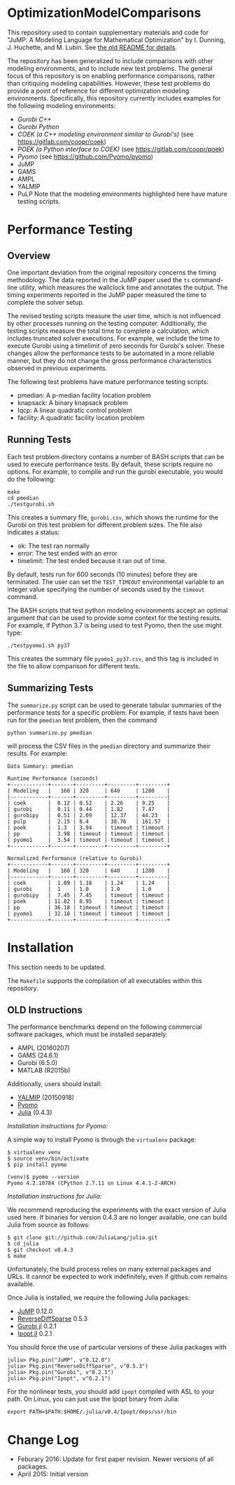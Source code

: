 # OptimizationModelComparisons

This repository used to contain supplementary materials and code for
"JuMP: A Modeling Language for Mathematical Optimization" by I. Dunning,
J. Huchette, and M. Lubin.  See [the old README for details](README_OLD.md).

The repository has been generalized to include comparisons with other
modeling environments, and to include new test problems.  The general
focus of this repository is on enabling performance comparisons, rather
than critiquing modeling capabilities.  However, these test problems
do provide a point of reference for different optimization modeling
environments.  Specifically, this repository currently includes examples for the following modeling environments:
- *Gurobi C++*
- *Gurobi Python*
- *COEK (a C++ modeling environment similar to Gurobi's)*   (see https://gitlab.com/coopr/coek)
- *POEK (a Python interface to COEK)*  (see https://gitlab.com/coopr/poek)
- *Pyomo*  (see https://github.com/Pyomo/pyomo)
- JuMP
- GAMS
- AMPL
- YALMIP
- PuLP
Note that the modeling environments highlighted here have mature testing scripts.

# Performance Testing

## Overview

One important deviation from the original repository concerns the
timing methodology.  The data reported in the JuMP paper used the ``ts``
command-line utility, which measures the wallclock time and annotates
the output.  The timing experiments reported in the JuMP paper measured the time to complete the solver setup.

The revised testing scripts measure the user time, which is not influenced by other processes running on the testing computer.  Additionally, the testing scripts measure the total time to complete a calculation, which includes truncated solver executions.  For example, we include the time to execute Gurobi using a timelimit of zero seconds for Gurobi's solver.  These changes allow the performance tests to be automated in a more reliable manner, but they do not change the gross performance characteristics observed in previous experiments.

The following test problems have mature performance testing scripts:
- pmedian: A p-median facility location problem
- knapsack: A binary knapsack problem
- lqcp: A linear quadratic control problem
- facility: A quadratic facility location problem

## Running Tests

Each test problem directory contains a number of BASH scripts that can
be used to execute performance tests.  By default, these scripts require
no options.  For example, to compile and run the gurobi executable,
you would do the following:
```
make
cd pmedian
./testgurobi.sh
```
This creates a summary file, `gurobi.csv`, which shows the runtime for the Gurobi on this test problem for different problem sizes.  The file also indicates a status:
- ok:  The test ran normally
- error: The test ended with an error
- timelimit: The test ended because it ran out of time.

By default, tests run for 600 seconds (10 minutes) before they are
terminated.  The user can set the `TEST_TIMEOUT` environmental variable to
an integer value specifying the number of seconds used by the `timeout`
command.

The BASH scripts that test python modeling environments accept an optimal
argument that can be used to provide some context for the testing results.
For example, if Python 3.7 is being used to test Pyomo, then the use
might type:
```
./testpyomo1.sh py37
```
This creates the summary file `pyomo1_py37.csv`, and this tag is included
in the file to allow comparison for different tests.

## Summarizing Tests

The `summarize.py` script can be used to generate tabular summaries of the performance
tests for a specific problem. For example, if tests have been run for the `pmedian` test problem, then the command
```
python summarize.py pmedian
```
will process the CSV files in the `pmedian` directory and summarize their results.  For example:
```
Data Summary: pmedian

Runtime Performance (seconds)
+------------+-------+---------+---------+---------+
| Modeling   |   160 | 320     | 640     | 1280    |
|------------+-------+---------+---------+---------|
| coek       |  0.12 | 0.52    | 2.26    | 9.25    |
| gurobi     |  0.11 | 0.44    | 1.82    | 7.47    |
| gurobipy   |  0.51 | 2.09    | 12.37   | 44.23   |
| pulp       |  2.15 | 8.4     | 38.76   | 161.57  |
| poek       |  1.3  | 3.94    | timeout | timeout |
| pp         |  3.98 | timeout | timeout | timeout |
| pyomo1     |  3.54 | timeout | timeout | timeout |
+------------+-------+---------+---------+---------+

Normalized Performance (relative to Gurobi)
+------------+-------+---------+---------+---------+
| Modeling   |   160 | 320     | 640     | 1280    |
|------------+-------+---------+---------+---------|
| coek       |  1.09 | 1.18    | 1.24    | 1.24    |
| gurobi     |  1    | 1.0     | 1.0     | 1.0     |
| gurobipy   |  7.45 | 7.45    | timeout | timeout |
| poek       | 11.82 | 8.95    | timeout | timeout |
| pp         | 36.18 | timeout | timeout | timeout |
| pyomo1     | 32.18 | timeout | timeout | timeout |
+------------+-------+---------+---------+---------+
```

# Installation

This section needs to be updated.

The `Makefile` supports the compilation of all executables within this repository.


## OLD Instructions

The performance benchmarks depend on the following commercial software packages, which must be installed separately:
- AMPL (20160207)
- GAMS (24.6.1)
- Gurobi (6.5.0)
- MATLAB (R2015b)

Additionally, users should install:
- [YALMIP](http://users.isy.liu.se/johanl/yalmip/pmwiki.php?n=Tutorials.Installation) (20150918)
- [Pyomo](https://software.sandia.gov/downloads/pub/pyomo/PyomoInstallGuide.html) 
- [Julia](http://julialang.org/downloads/) (0.4.3)


*Installation instructions for Pyomo:*

A simple way to install Pyomo is through the ``virtualenv`` package:
```
$ virtualenv venv
$ source venv/bin/activate
$ pip install pyomo

(venv)$ pyomo --version
Pyomo 4.2.10784 (CPython 2.7.11 on Linux 4.4.1-2-ARCH)
```

*Installation instructions for Julia:*

We recommend reproducing the experiments with the exact version of Julia used here. If binaries for version 0.4.3 are no longer available, one can build Julia from source as follows:
```
$ git clone git://github.com/JuliaLang/julia.git
$ cd julia
$ git checkout v0.4.3
$ make
```

Unfortunately, the build process relies on many external packages and URLs. It cannot be expected to work indefinitely, even if github.com remains available.

Once Julia is installed, we require the following Julia packages:
- [JuMP](https://github.com/JuliaOpt/JuMP.jl) 0.12.0
- [ReverseDiffSparse](https://github.com/mlubin/ReverseDiffSparse.jl) 0.5.3
- [Gurobi.jl](https://github.com/JuliaOpt/Gurobi.jl) 0.2.1
- [Ipopt.jl](https://github.com/JuliaOpt/Ipopt.jl) 0.2.1

You should force the use of particular versions of these Julia packages with
```
julia> Pkg.pin("JuMP", v"0.12.0")
julia> Pkg.pin("ReverseDiffSparse", v"0.5.3")
julia> Pkg.pin("Gurobi", v"0.2.1")
julia> Pkg.pin("Ipopt", v"0.2.1")
```

For the nonlinear tests, you should add ``ipopt`` compiled with ASL to your path.
On Linux, you can just use the Ipopt binary from Julia:

```
export PATH=$PATH:$HOME/.julia/v0.4/Ipopt/deps/usr/bin
```

# Change Log

- Feburary 2016: Update for first paper revision. Newer versions of all packages.
- April 2015: Initial version
